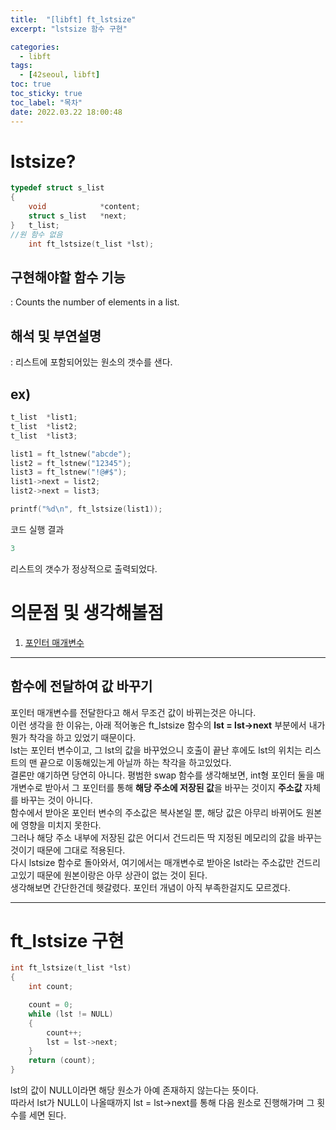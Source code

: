 ```yaml
---
title:  "[libft] ft_lstsize"
excerpt: "lstsize 함수 구현"

categories:
  - libft
tags:
  - [42seoul, libft]
toc: true
toc_sticky: true
toc_label: "목차"
date: 2022.03.22 18:00:48
---
```


# lstsize?

```c
typedef struct s_list
{
	void			*content;
	struct s_list	*next;
}	t_list;
//원 함수 없음
    int ft_lstsize(t_list *lst);
```

## 구현해야할 함수 기능    
:  Counts the number of elements in a list.    

## 해석 및 부연설명    
:  리스트에 포함되어있는 원소의 갯수를 샌다.    

## ex)    
```c
t_list	*list1;
t_list	*list2;
t_list	*list3;

list1 = ft_lstnew("abcde");
list2 = ft_lstnew("12345");
list3 = ft_lstnew("!@#$");
list1->next = list2;
list2->next = list3;

printf("%d\n", ft_lstsize(list1));
```
코드 실행 결과
```c
3
```
리스트의 갯수가 정상적으로 출력되었다.    

# 의문점 및 생각해볼점    
1. [포인터 매개변수](#함수에-전달하여-값-바꾸기)    

***

## 함수에 전달하여 값 바꾸기
포인터 매개변수를 전달한다고 해서 무조건 값이 바뀌는것은 아니다.    
이런 생각을 한 이유는, 아래 적어놓은 ft_lstsize 함수의 **lst = lst->next** 부분에서 내가 뭔가 착각을 하고 있었기 때문이다.    
lst는 포인터 변수이고, 그 lst의 값을 바꾸었으니 호출이 끝난 후에도 lst의 위치는 리스트의 맨 끝으로 이동해있는게 아닐까 하는 착각을 하고있었다.    
결론만 얘기하면 당연히 아니다. 평범한 swap 함수를 생각해보면, int형 포인터 둘을 매개변수로 받아서 그 포인터를 통해 **해당 주소에 저장된 값**을 바꾸는 것이지 **주소값** 자체를 바꾸는 것이 아니다.    
함수에서 받아온 포인터 변수의 주소값은 복사본일 뿐, 해당 값은 아무리 바뀌어도 원본에 영향을 미치지 못한다.    
그러나 해당 주소 내부에 저장된 값은 어디서 건드리든 딱 지정된 메모리의 값을 바꾸는 것이기 때문에 그대로 적용된다.    
다시 lstsize 함수로 돌아와서, 여기에서는 매개변수로 받아온 lst라는 주소값만 건드리고있기 때문에 원본이랑은 아무 상관이 없는 것이 된다.    
생각해보면 간단한건데 헷갈렸다. 포인터 개념이 아직 부족한걸지도 모르겠다.    

***

# ft_lstsize 구현

```c
int	ft_lstsize(t_list *lst)
{
	int	count;

	count = 0;
	while (lst != NULL)
	{
		count++;
		lst = lst->next;
	}
	return (count);
}

```
lst의 값이 NULL이라면 해당 원소가 아예 존재하지 않는다는 뜻이다.    
따라서 lst가 NULL이 나올때까지 lst = lst->next를 통해 다음 원소로 진행해가며 그 횟수를 세면 된다.    
